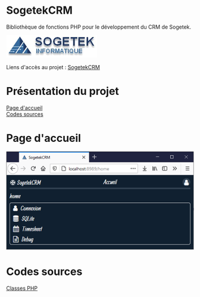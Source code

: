 # SogetekCRM
Bibliothèque de fonctions PHP pour le développement du CRM de Sogetek.

![alt logo_org.png](https://raw.githubusercontent.com/gkesse/SogetekCRM/main/webroot/data/img/logo_org.png "Sogetek - Informatique")

Liens d'accès au projet : [SogetekCRM](https://readydev.ovh:8989/)

# Présentation du projet

[Page d'accueil](#page-daccueil)  
[Codes sources](#codes-sources)  

# Page d'accueil
![alt accueil.png](https://raw.githubusercontent.com/gkesse/SogetekCRM/main/webroot/data/img/p_accueil.png "Page d'accueil")

# Codes sources

[Classes PHP](/webroot/php/class)
